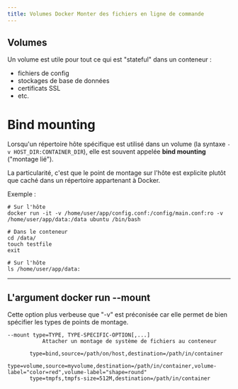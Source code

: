 ```yaml
---
title: Volumes Docker Monter des fichiers en ligne de commande
---
```


<!-- ## Objectifs pédagogiques
  - Comprendre le montage dans les systèmes de fichier Linux
  - Savoir monter un volume dans un conteneur Docker
 -->

## Volumes

Un volume est utile pour tout ce qui est "stateful" dans un conteneur :

* fichiers de config
* stockages de base de données
* certificats SSL
* etc.

# Bind mounting

Lorsqu'un répertoire hôte spécifique est utilisé dans un volume (la syntaxe `-v HOST_DIR:CONTAINER_DIR`), elle est souvent appelée **bind mounting** ("montage lié").

La particularité, c'est que le point de montage sur l'hôte est explicite plutôt que caché dans un répertoire appartenant à Docker.

Exemple :

```shell
# Sur l'hôte
docker run -it -v /home/user/app/config.conf:/config/main.conf:ro -v /home/user/app/data:/data ubuntu /bin/bash

# Dans le conteneur
cd /data/
touch testfile
exit

# Sur l'hôte
ls /home/user/app/data:
```

---

## L'argument docker run --mount

Cette option plus verbeuse que "-v" est préconisée car elle permet de bien spécifier les types de points de montage.

```shell
--mount type=TYPE, TYPE-SPECIFIC-OPTION[,...]
           Attacher un montage de système de fichiers au conteneur
           
       type=bind,source=/path/on/host,destination=/path/in/container
       type=volume,source=myvolume,destination=/path/in/container,volume-label="color=red",volume-label="shape=round"
       type=tmpfs,tmpfs-size=512M,destination=/path/in/container

```